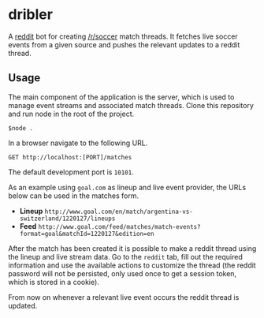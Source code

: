 # dribler

A [reddit][reddit] bot for creating [/r/soccer][soccer] match threads. It fetches live soccer events from a given source and pushes the relevant updates to a reddit thread.

## Usage

The main component of the application is the server, which is used to manage event streams and associated match threads. Clone this repository and run node in the root of the project.

	$node .

In a browser navigate to the following URL.

	GET http://localhost:[PORT]/matches

The default development port is `10101`.

As an example using `goal.com` as lineup and live event provider, the URLs below can be used in the matches form.

* **Lineup** `http://www.goal.com/en/match/argentina-vs-switzerland/1220127/lineups`
* **Feed** `http://www.goal.com/feed/matches/match-events?format=goal&matchId=1220127&edition=en`

After the match has been created it is possible to make a reddit thread using the lineup and live stream data. Go to the `reddit` tab, fill out the required information and use the available actions to customize the thread (the reddit password will not be persisted, only used once to get a session token, which is stored in a cookie).

From now on whenever a relevant live event occurs the reddit thread is updated.

[reddit]: http://www.reddit.com
[soccer]: http://www.reddit.com/r/soccer

